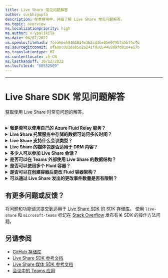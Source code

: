 ```yaml
---
title: Live Share 常见问题解答
author: surbhigupta
description: 在本模块中，详细了解 Live Share 常见问题解答。
ms.topic: overview
ms.localizationpriority: high
ms.author: v-ypalikila
ms.date: 04/07/2022
ms.openlocfilehash: 7cea66e58461814e3b2cd3be85e979b7a5b75c4b
ms.sourcegitcommit: 0fa0bc081da05b2a241fd8054488d9fd0104e17b
ms.translationtype: MT
ms.contentlocale: zh-CN
ms.lasthandoff: 10/12/2022
ms.locfileid: "68552509"
---
```

---

# <a name="live-share-sdk-faq"></a>Live Share SDK 常见问题解答

获取使用 Live Share 时常见问题的解答。<br>

<br>

<details>

<summary><b>我是否可以使用自己的 Azure Fluid Relay 服务？</b></summary>

可以！ 初始化 Live Share 时，可以定义自己的 `AzureConnectionConfig`。 Live Share 将创建的容器与会议相关联，但需要实现 `ITokenProvider` 接口来为容器签名令牌。 例如，可以使用提供的 `AzureFunctionTokenProvider`，它使用 Azure 云函数从服务器请求访问令牌。

虽然大多数用户认为使用我们的免费托管服务非常有用，但有时仍可将自己的 Azure Fluid Relay 服务用于 Live Share 应用。 如果有以下事项，请考虑使用自定义 AFR 服务连接：

* 需要在会议生存期之后将数据存储在 Fluid 容器中。
* 通过需要自定义安全策略的服务传输敏感数据。
* 例如 `SharedMap`，通过 Fluid Framework 为 Teams 外部的应用程序开发功能。

有关详细信息，请参阅 [如何指导](./teams-live-share-how-to/how-to-custom-azure-fluid-relay.md) 或访问 [Azure Fluid Relay 文档](/azure/azure-fluid-relay/)。

<br>

</details>

<details>

<summary><b>Live Share 托管服务中存储的数据可访问多长时间？</b></summary>

可在 24 小时内访问通过 Live Share 托管的 Azure Fluid Relay 服务创建的 Fluid 容器发送或存储的任何数据。 如果希望将数据保留超过 24 小时，可以将托管的 Azure Fluid Relay 服务替换为你自己的服务。 或者，可以并行使用自己的存储服务提供商和 Live Share 托管服务。

<br>

</details>

<details>

<summary><b>Live Share 支持什么会议类型？</b></summary>

现在支持计划会议、一对一呼叫、组呼叫和会议。 尚不支持频道会议。

<br>

</details>

<details>

<summary><b>Live Share 的媒体包是否适用于 DRM 内容？</b></summary>

否。 Teams 目前不支持桌面上选项卡应用程序的加密媒体。 支持 Chrome、Edge 和移动客户端。 有关详细信息，可以 [在此处跟踪问题](https://github.com/microsoft/live-share-sdk/issues/14)。

<br>

</details>

<details>
<summary><b>多少人可以参加 Live Share 会话？</b></summary>

目前，Live Share 每个会话最多支持 100 名与会者。 如果这是你感兴趣的内容，可以 [在此处开始讨论](https://github.com/microsoft/live-share-sdk/discussions)。

<br>

</details>

<details>
<summary><b>是否可以在 Teams 外部使用 Live Share 的数据结构？</b></summary>

目前，Live Share 包要求 Teams 客户端 SDK 正常运行。 `@microsoft/live-share` Microsoft Teams 外部的功能或`@microsoft/live-share-media`不起作用。 如果这是你感兴趣的内容，可以 [在此处开始讨论](https://github.com/microsoft/live-share-sdk/discussions)。

<br>

</details>

<details>
<summary><b>是否可以使用多个 Fluid 容器？</b></summary>

目前，Live Share 仅支持使用我们提供的 Azure Fluid Relay 服务创建一个容器。 但是，可以同时使用 Live Share 容器和由自己的 Azure Fluid Relay 实例创建的容器。

<br>

</details>

<details>
<summary><b>是否可以在创建容器后更改 Fluid 容器架构？</b></summary>

目前，Live Share 不支持在创建或加入容器后向 Fluid `ContainerSchema` 添加新`initialObjects`功能。 由于 Live Share 会话生存期较短，因此在将新功能添加到应用后，这通常是开发过程中出现的问题。

> [!NOTE]
> 如果在其中使用该 `dynamicObjectTypes` 属性 `ContainerSchema`，则可以在任何时候添加新类型。 如果以后从架构中删除类型，这些类型的现有 DDS 实例将正常失败。

若要 `initialObjects` 修复在浏览器中本地测试时更改导致的错误，请从 URL 中删除哈希容器 ID 并重新加载页面。 如果在 Teams 会议中进行测试，请启动新会议并重试。

如果计划频繁更新新应用 `SharedObject` 或 `LiveObject` 实例，应考虑如何将新架构更改部署到生产环境。 虽然实际风险相对较低且持续时间较短，但推出更改时可能会有活动会话。 会话中的现有用户不应受到影响，但部署中断性更改后加入该会话的用户在连接到会话时可能会遇到问题。 若要缓解此问题，可以考虑以下一些解决方案：

* 在正常工作时间之外为 Web 应用程序部署架构更改。
* 用于 `dynamicObjectTypes` 对架构所做的任何更改，而不是更改 `initialObjects`。

> [!NOTE]
> Live Share 目前不支持版本控制 `ContainerSchema`，也不支持任何专用于迁移的 API。

<br>

</details>

<details>
<summary><b>可以通过 Live Share 发出的更改事件数量是否有限制？</b></summary>

虽然 Live Share 处于预览状态，但不会强制执行通过 Live Share 发出的任何事件限制。 为了获得最佳性能，必须将通过 `SharedObject` 或 `LiveObject` 实例发出的更改取消为每 50 毫秒或更长一条消息。 在基于鼠标或触摸坐标发送更改（例如同步光标位置、墨迹书写和在页面周围拖动对象时）时，这一点尤为重要。

<br>

</details>

## <a name="have-more-questions-or-feedback"></a>有更多问题或反馈？

将问题和功能请求提交到适用于 [Live Share SDK](https://github.com/microsoft/live-share-sdk) 的 SDK 存储库。 使用 `live-share` 和 `microsoft-teams` 标记在 [Stack Overflow](https://stackoverflow.com/questions/tagged/live-share+microsoft-teams) 发布有关 SDK 的操作方法问题。

## <a name="see-also"></a>另请参阅

* [GitHub 存储库](https://github.com/microsoft/live-share-sdk)
* [Live Share SDK 参考文档](/javascript/api/@microsoft/live-share/)
* [Live Share 媒体 SDK 参考文档](/javascript/api/@microsoft/live-share-media/)
* [会议中的 Teams 应用](teams-apps-in-meetings.md)
